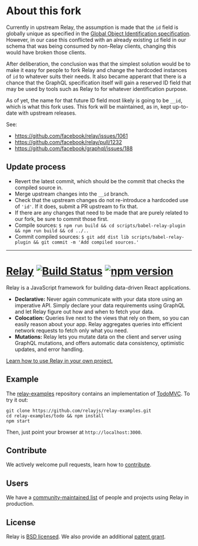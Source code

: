 # About this fork

Currently in upstream Relay, the assumption is made that the `id` field is globally unique as specified in the [Global Object Identification specification](https://facebook.github.io/relay/graphql/objectidentification.htm).
However, in our case this conflicted with an already existing `id` field in our schema that was being consumed by non-Relay clients, changing this would have broken those clients.

After deliberation, the conclusion was that the simplest solution would be to make it easy for people to fork Relay and change the hardcoded instances of `id` to whatever suits their needs.
It also became apperant that there is a chance that the GraphQL specification itself will gain a reserved ID field that may be used by tools such as Relay to for whatever identification purpose.

As of yet, the name for that future ID field most likely is going to be `__id`, which is what this fork uses. This fork will be maintained, as in, kept up-to-date with upstream releases.

See:

* https://github.com/facebook/relay/issues/1061
* https://github.com/facebook/relay/pull/1232
* https://github.com/facebook/graphql/issues/188

## Update process

* Revert the latest commit, which should be the commit that checks the compiled source in.
* Merge upstream changes into the `__id` branch.
* Check that the upstream changes do not re-introduce a hardcoded use of `'id'`. If it does, submit a PR upstream to fix that.
* If there are any changes that need to be made that are purely related to our fork, be sure to commit those first.
* Compile sources: `$ npm run build && cd scripts/babel-relay-plugin && npm run build && cd ../..`
* Commit compiled sources: `$ git add dist lib scripts/babel-relay-plugin && git commit -m 'Add compiled sources.'`

----

# [Relay](https://facebook.github.io/relay/) [![Build Status](https://travis-ci.org/facebook/relay.svg?branch=master)](https://travis-ci.org/facebook/relay) [![npm version](https://badge.fury.io/js/react-relay.svg)](http://badge.fury.io/js/react-relay)

Relay is a JavaScript framework for building data-driven React applications.

* **Declarative:** Never again communicate with your data store using an imperative API. Simply declare your data requirements using GraphQL and let Relay figure out how and when to fetch your data.
* **Colocation:** Queries live next to the views that rely on them, so you can easily reason about your app. Relay aggregates queries into efficient network requests to fetch only what you need.
* **Mutations:** Relay lets you mutate data on the client and server using GraphQL mutations, and offers automatic data consistency, optimistic updates, and error handling.

[Learn how to use Relay in your own project.](https://facebook.github.io/relay/docs/getting-started.html)

## Example

The [relay-examples](https://github.com/relayjs/relay-examples) repository contains an implementation of [TodoMVC](http://todomvc.com/). To try it out:

```
git clone https://github.com/relayjs/relay-examples.git
cd relay-examples/todo && npm install
npm start
```

Then, just point your browser at `http://localhost:3000`.

## Contribute

We actively welcome pull requests, learn how to [contribute](./CONTRIBUTING.md).

## Users

We have a [community-maintained list](./USERS.md) of people and projects using Relay in production.

## License

Relay is [BSD licensed](./LICENSE). We also provide an additional [patent grant](./PATENTS).

